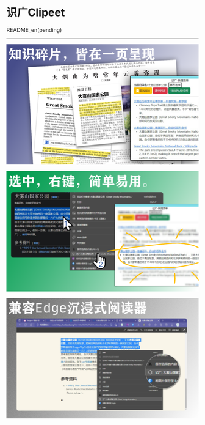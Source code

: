 # 识广Clipeet

README_en(pending)

---
![](pic/Clip_from_muti_webpages_to_One_page.png)

![](pic/Just_right_click.png)

![](pic/Compat_Edge_reader.png)
